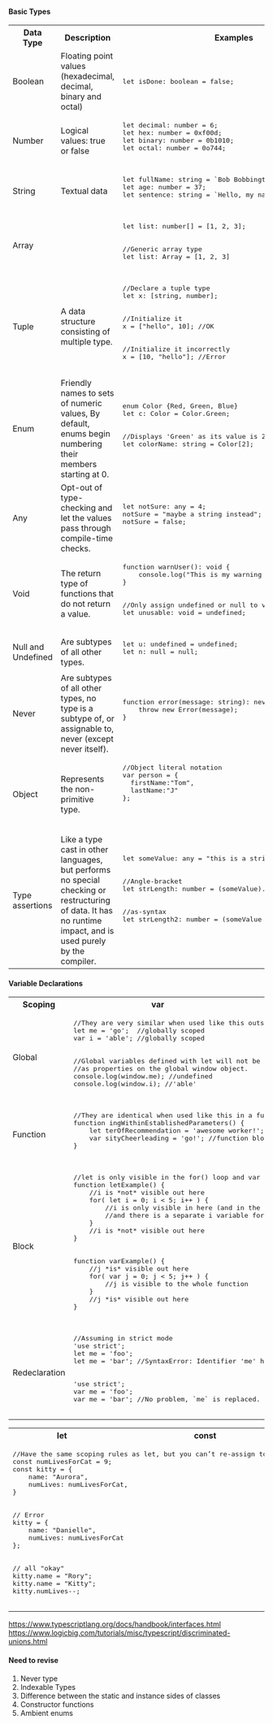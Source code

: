 #### Basic Types ####
<table>
  <tr>
    <th>Data Type</th>
    <th>Description</th>
    <th>Examples</th>
  </tr>
  <tr>
    <td>Boolean</td>
    <td>Floating point values (hexadecimal, decimal, binary and octal)</td>
    <td>
      <pre lang="typescript">let isDone: boolean = false;</pre>
    </td>
  </tr>
  <tr>
    <td>Number</td>
    <td>Logical values: true or false</td>
    <td>
      <pre lang="typescript">
let decimal: number = 6;
let hex: number = 0xf00d;
let binary: number = 0b1010;
let octal: number = 0o744;
     </pre>
    </td>
  </tr>
  <tr>
    <td>String</td>
    <td>Textual data</td>
    <td>
      <pre lang="typescript">
let fullName: string = `Bob Bobbington`;
let age: number = 37;
let sentence: string = `Hello, my name is ${ fullName }.
     </pre>
    </td>
  </tr>
  <tr>
    <td>Array</td>
    <td></td>
    <td>
      <pre lang="typescript">
let list: number[] = [1, 2, 3];
<br />
//Generic array type
let list: Array<number> = [1, 2, 3]
     </pre>
    </td>
  </tr>
  <tr>
    <td>Tuple</td>
    <td>A data structure consisting of multiple type.</td>
    <td>
      <pre lang="typescript">
//Declare a tuple type
let x: [string, number];
<br />
//Initialize it
x = ["hello", 10]; //OK
<br />
//Initialize it incorrectly
x = [10, "hello"]; //Error
     </pre>
    </td>
  </tr>
  <tr>
    <td>Enum</td>
    <td>Friendly names to sets of numeric values, By default, enums begin numbering their members starting at 0.</td>
    <td>
      <pre lang="typescript">
enum Color {Red, Green, Blue}
let c: Color = Color.Green;
<br />
//Displays 'Green' as its value is 2 above
let colorName: string = Color[2];
     </pre>
    </td>
  </tr>
  <tr>
    <td>Any</td>
    <td>Opt-out of type-checking and let the values pass through compile-time checks.</td>
    <td>
      <pre lang="typescript">
let notSure: any = 4;
notSure = "maybe a string instead";
notSure = false;
      </pre>
    </td>
  </tr>
  <tr>
    <td>Void</td>
    <td>The return type of functions that do not return a value.</td>
    <td>
      <pre lang="typescript">
function warnUser(): void {
    console.log("This is my warning message");
}
<br />
//Only assign undefined or null to variables
let unusable: void = undefined;
      </pre>
    </td>
  </tr>
  <tr>
    <td>Null and Undefined</td>
    <td>Are subtypes of all other types.</td>
    <td>
      <pre lang="typescript">
let u: undefined = undefined;
let n: null = null;
      </pre>
    </td>
  </tr>
  <tr>
    <td>Never</td>
    <td>Are subtypes of all other types, no type is a subtype of, or assignable to, never (except never itself).</td>
    <td>
      <pre lang="typescript">
function error(message: string): never {
    throw new Error(message);
}
      </pre>
    </td>
  </tr>
  <tr>
    <td>Object</td>
    <td>Represents the non-primitive type.</td>
    <td>
      <pre lang="typescript">
//Object literal notation
var person = { 
  firstName:"Tom",
  lastName:"J" 
};
<br />
      </pre>
    </td>
  </tr>
  <tr>
    <td>Type assertions</td>
    <td>Like a type cast in other languages, but performs no special checking or restructuring of data. It has no runtime impact, and is used purely by the compiler.</td>
    <td>
      <pre lang="typescript">
let someValue: any = "this is a string";
<br />
//Angle-bracket
let strLength: number = (<string>someValue).length;
<br />
//as-syntax
let strLength2: number = (someValue as string).length;
<br />
      </pre>
    </td>
  </tr>
</table>

#### Variable Declarations ####
<table>
    <tbody>
        <tr>
            <th>Scoping</th>
            <th>var</th>
            <th>let</th>
        </tr>
        <tr>
          <td>Global</td>
          <td colspan="2">
            <pre lang="typescript">
//They are very similar when used like this outside a function block.
let me = 'go';  //globally scoped
var i = 'able'; //globally scoped
<br />
//Global variables defined with let will not be added 
//as properties on the global window object.
console.log(window.me); //undefined
console.log(window.i); //'able'
            </pre>
          </td>
        </tr>
        <tr>
          <td>Function</td>
          <td colspan="2">
            <pre lang="typescript">
//They are identical when used like this in a function block.
function ingWithinEstablishedParameters() {
    let terOfRecommendation = 'awesome worker!'; //function block scoped
    var sityCheerleading = 'go!'; //function block scoped
}
            </pre>
          </td>
        </tr>
        <tr>
          <td>Block</td>
          <td colspan="2">
            <pre lang="typescript">
//let is only visible in the for() loop and var is visible to the whole function.
function letExample() {
    //i is *not* visible out here
    for( let i = 0; i < 5; i++ ) {
        //i is only visible in here (and in the for() parentheses)
        //and there is a separate i variable for each iteration of the loop
    }
    //i is *not* visible out here
}
<br />
function varExample() {
    //j *is* visible out here
    for( var j = 0; j < 5; j++ ) {
        //j is visible to the whole function
    }
    //j *is* visible out here
}
            </pre>
          </td>
        </tr>
        <tr>
          <td>Redeclaration</td>
          <td colspan="2">
            <pre lang="typescript">
//Assuming in strict mode
'use strict';
let me = 'foo';
let me = 'bar'; //SyntaxError: Identifier 'me' has already been declared
<br />
'use strict';
var me = 'foo';
var me = 'bar'; //No problem, `me` is replaced.
            </pre>
          </td>
        </tr>
    </tbody>
</table>

<table>
    <tbody>
        <tr>
            <th>let</th>
            <th>const</th>
        </tr>
        <tr>
            <td colspan="2">
              <pre>
//Have the same scoping rules as let, but you can’t re-assign to them.
const numLivesForCat = 9;
const kitty = {
    name: "Aurora",
    numLives: numLivesForCat,
}
<br />
// Error
kitty = {
    name: "Danielle",
    numLives: numLivesForCat
};
<br />
// all "okay"
kitty.name = "Rory";
kitty.name = "Kitty";
kitty.numLives--;
              </pre>
          </td>
        </tr>
    </tbody>
</table>
      
https://www.typescriptlang.org/docs/handbook/interfaces.html
https://www.logicbig.com/tutorials/misc/typescript/discriminated-unions.html

#### Need to revise ####
1. Never type
2. Indexable Types
3. Difference between the static and instance sides of classes
4. Constructor functions
5. Ambient enums

